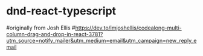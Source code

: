 # dnd-react-typescript

#originally from Josh Ellis
#https://dev.to/imjoshellis/codealong-multi-column-drag-and-drop-in-react-3781?utm_source=notify_mailer&utm_medium=email&utm_campaign=new_reply_email
